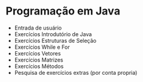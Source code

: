 # Programação em Java

- Entrada de usuário
- Exercícios Introdutório de Java
- Exercícios Estruturas de Seleção
- Exercícios While e For
- Exercícios Vetores
- Exercícios Matrizes
- Exercícios Métodos
- Pesquisa de exercícios extras (por conta propria)
